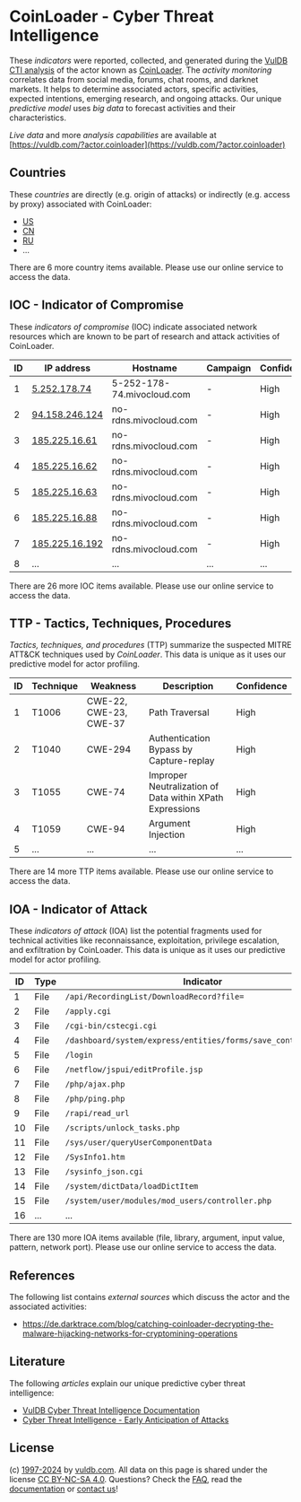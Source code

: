# CoinLoader - Cyber Threat Intelligence

These _indicators_ were reported, collected, and generated during the [VulDB CTI analysis](https://vuldb.com/?kb.cti) of the actor known as [CoinLoader](https://vuldb.com/?actor.coinloader). The _activity monitoring_ correlates data from social media, forums, chat rooms, and darknet markets. It helps to determine associated actors, specific activities, expected intentions, emerging research, and ongoing attacks. Our unique _predictive model_ uses _big data_ to forecast activities and their characteristics.

_Live data_ and more _analysis capabilities_ are available at [https://vuldb.com/?actor.coinloader](https://vuldb.com/?actor.coinloader)

## Countries

These _countries_ are directly (e.g. origin of attacks) or indirectly (e.g. access by proxy) associated with CoinLoader:

* [US](https://vuldb.com/?country.us)
* [CN](https://vuldb.com/?country.cn)
* [RU](https://vuldb.com/?country.ru)
* ...

There are 6 more country items available. Please use our online service to access the data.

## IOC - Indicator of Compromise

These _indicators of compromise_ (IOC) indicate associated network resources which are known to be part of research and attack activities of CoinLoader.

ID | IP address | Hostname | Campaign | Confidence
-- | ---------- | -------- | -------- | ----------
1 | [5.252.178.74](https://vuldb.com/?ip.5.252.178.74) | 5-252-178-74.mivocloud.com | - | High
2 | [94.158.246.124](https://vuldb.com/?ip.94.158.246.124) | no-rdns.mivocloud.com | - | High
3 | [185.225.16.61](https://vuldb.com/?ip.185.225.16.61) | no-rdns.mivocloud.com | - | High
4 | [185.225.16.62](https://vuldb.com/?ip.185.225.16.62) | no-rdns.mivocloud.com | - | High
5 | [185.225.16.63](https://vuldb.com/?ip.185.225.16.63) | no-rdns.mivocloud.com | - | High
6 | [185.225.16.88](https://vuldb.com/?ip.185.225.16.88) | no-rdns.mivocloud.com | - | High
7 | [185.225.16.192](https://vuldb.com/?ip.185.225.16.192) | no-rdns.mivocloud.com | - | High
8 | ... | ... | ... | ...

There are 26 more IOC items available. Please use our online service to access the data.

## TTP - Tactics, Techniques, Procedures

_Tactics, techniques, and procedures_ (TTP) summarize the suspected MITRE ATT&CK techniques used by _CoinLoader_. This data is unique as it uses our predictive model for actor profiling.

ID | Technique | Weakness | Description | Confidence
-- | --------- | -------- | ----------- | ----------
1 | T1006 | CWE-22, CWE-23, CWE-37 | Path Traversal | High
2 | T1040 | CWE-294 | Authentication Bypass by Capture-replay | High
3 | T1055 | CWE-74 | Improper Neutralization of Data within XPath Expressions | High
4 | T1059 | CWE-94 | Argument Injection | High
5 | ... | ... | ... | ...

There are 14 more TTP items available. Please use our online service to access the data.

## IOA - Indicator of Attack

These _indicators of attack_ (IOA) list the potential fragments used for technical activities like reconnaissance, exploitation, privilege escalation, and exfiltration by CoinLoader. This data is unique as it uses our predictive model for actor profiling.

ID | Type | Indicator | Confidence
-- | ---- | --------- | ----------
1 | File | `/api/RecordingList/DownloadRecord?file=` | High
2 | File | `/apply.cgi` | Medium
3 | File | `/cgi-bin/cstecgi.cgi` | High
4 | File | `/dashboard/system/express/entities/forms/save_control/[GUID]` | High
5 | File | `/login` | Low
6 | File | `/netflow/jspui/editProfile.jsp` | High
7 | File | `/php/ajax.php` | High
8 | File | `/php/ping.php` | High
9 | File | `/rapi/read_url` | High
10 | File | `/scripts/unlock_tasks.php` | High
11 | File | `/sys/user/queryUserComponentData` | High
12 | File | `/SysInfo1.htm` | High
13 | File | `/sysinfo_json.cgi` | High
14 | File | `/system/dictData/loadDictItem` | High
15 | File | `/system/user/modules/mod_users/controller.php` | High
16 | ... | ... | ...

There are 130 more IOA items available (file, library, argument, input value, pattern, network port). Please use our online service to access the data.

## References

The following list contains _external sources_ which discuss the actor and the associated activities:

* https://de.darktrace.com/blog/catching-coinloader-decrypting-the-malware-hijacking-networks-for-cryptomining-operations

## Literature

The following _articles_ explain our unique predictive cyber threat intelligence:

* [VulDB Cyber Threat Intelligence Documentation](https://vuldb.com/?kb.cti)
* [Cyber Threat Intelligence - Early Anticipation of Attacks](https://www.scip.ch/en/?labs.20201022)

## License

(c) [1997-2024](https://vuldb.com/?kb.changelog) by [vuldb.com](https://vuldb.com/?kb.about). All data on this page is shared under the license [CC BY-NC-SA 4.0](https://creativecommons.org/licenses/by-nc-sa/4.0/). Questions? Check the [FAQ](https://vuldb.com/?kb.faq), read the [documentation](https://vuldb.com/?kb) or [contact us](https://vuldb.com/?contact)!
